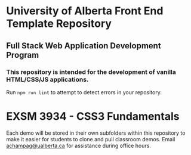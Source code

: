 # University of Alberta Front End Template Repository
## Full Stack Web Application Development Program
### This repository is intended for the development of vanilla HTML/CSS/JS applications.

Run `npm run lint` to attempt to detect errors in your repository.

# EXSM 3934 - CSS3 Fundamentals
Each demo will be stored in their own subfolders within this repository to make it easier for students to clone and pull classroom demos.
Email achampag@ualberta.ca for assistance during office hours.
